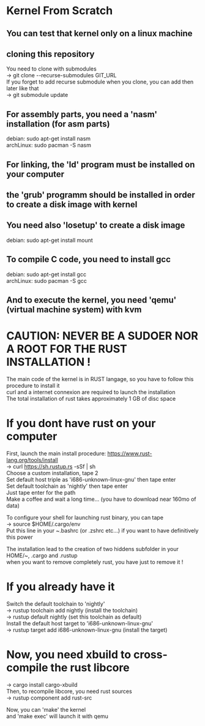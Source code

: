 # Kernel From Scratch

## You can test that kernel only on a linux machine

## cloning this repository
You need to clone with submodules  
-> git clone --recurse-submodules GIT_URL  
If you forget to add recurse submodule when you clone, you can add then later like that  
-> git submodule update

## For assembly parts, you need a 'nasm' installation (for asm parts)
debian: sudo apt-get install nasm  
archLinux: sudo pacman -S nasm

## For linking, the 'ld' program must be installed on your computer

## the 'grub' programm should be installed in order to create a disk image with kernel

## You need also 'losetup' to create a disk image  
debian: sudo apt-get install mount

## To compile C code, you need to install gcc
debian: sudo apt-get install gcc  
archLinux: sudo pacman -S gcc

## And to execute the kernel, you need 'qemu' (virtual machine system) with kvm

# CAUTION: NEVER BE A SUDOER NOR A ROOT FOR THE RUST INSTALLATION !

The main code of the kernel is in RUST langage, so you have to follow this procedure to install it  
curl and a internet connexion are required to launch the installation  
The total installation of rust takes approximately 1 GB of disc space  

# If you dont have rust on your computer
First, launch the main install procedure: https://www.rust-lang.org/tools/install  
-> curl https://sh.rustup.rs -sSf | sh  
Choose a custom installation, tape 2  
Set default host triple as 'i686-unknown-linux-gnu' then tape enter  
Set default toolchain as 'nightly' then tape enter  
Just tape enter for the path  
Make a coffee and wait a long time... (you have to download near 160mo of data)  

To configure your shell for launching rust binary, you can tape  
-> source $HOME/.cargo/env  
Put this line in your ~.bashrc (or .zshrc etc...) if you want to have definitively this power  

The installation lead to the creation of two hiddens subfolder in your HOME/~, .cargo and .rustup  
when you want to remove completely rust, you have just to remove it !

# If you already have it  
Switch the default toolchain to 'nightly'  
-> rustup toolchain add nightly (install the toolchain)  
-> rustup default nightly (set this toolchain as default)  
Install the default host target to 'i686-unknown-linux-gnu'  
-> rustup target add i686-unknown-linux-gnu (install the target)  

# Now, you need xbuild to cross-compile the rust libcore  
-> cargo install cargo-xbuild  
Then, to recompile libcore, you need rust sources  
-> rustup component add rust-src  

Now, you can 'make' the kernel  
and 'make exec' will launch it with qemu
